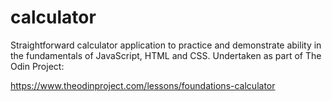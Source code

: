 # calculator
Straightforward calculator application to practice and demonstrate 
ability in the fundamentals of JavaScript, HTML and CSS. Undertaken
as part of The Odin Project:

https://www.theodinproject.com/lessons/foundations-calculator

